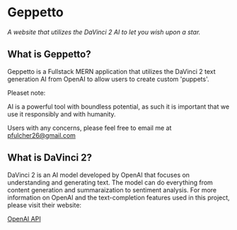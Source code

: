 # **Geppetto**

*A website that utilizes the DaVinci 2 AI to let you wish upon a star.*

## What is Geppetto?  

Geppetto is a Fullstack MERN application that utilizes the DaVinci 2 text generation AI from OpenAI to allow users to create custom 'puppets'.

Pleaset note: 

AI is a powerful tool with boundless potential, as such it is important that we use it responsibly and with humanity.

Users with any concerns, please feel free to email me at pfulcher26@gmail.com 

## What is DaVinci 2?

DaVinci 2 is an AI model developed by OpenAI that focuses on understanding and generating text.  The model can do everything from content generation and summaraization to sentiment analysis.  For more information on OpenAI and the text-completion features used in this project, please visit their website:

<a  href="(https://beta.openai.com/)"  target="_blank">OpenAI API</a>



